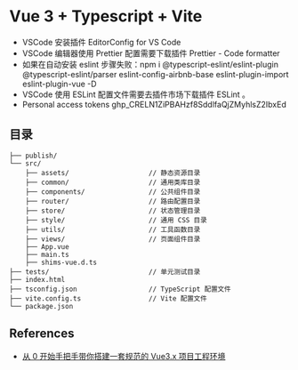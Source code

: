 # Vue 3 + Typescript + Vite

- VSCode 安装插件 EditorConfig for VS Code
- VSCode 编辑器使用 Prettier 配置需要下载插件 Prettier - Code formatter
- 如果在自动安装 eslint 步骤失败：npm i @typescript-eslint/eslint-plugin @typescript-eslint/parser eslint-config-airbnb-base eslint-plugin-import eslint-plugin-vue -D
- VSCode 使用 ESLint 配置文件需要去插件市场下载插件 ESLint 。
- Personal access tokens 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

## 目录

```
├── publish/
└── src/
    ├── assets/                    // 静态资源目录
    ├── common/                    // 通用类库目录
    ├── components/                // 公共组件目录
    ├── router/                    // 路由配置目录
    ├── store/                     // 状态管理目录
    ├── style/                     // 通用 CSS 目录
    ├── utils/                     // 工具函数目录
    ├── views/                     // 页面组件目录
    ├── App.vue
    ├── main.ts
    ├── shims-vue.d.ts
├── tests/                         // 单元测试目录
├── index.html
├── tsconfig.json                  // TypeScript 配置文件
├── vite.config.ts                 // Vite 配置文件
└── package.json
```

## References

-   [从 0 开始手把手带你搭建一套规范的 Vue3.x 项目工程环境](https://mp.weixin.qq.com/s/4aYlFZO8Cr1OGbMMb232og)
